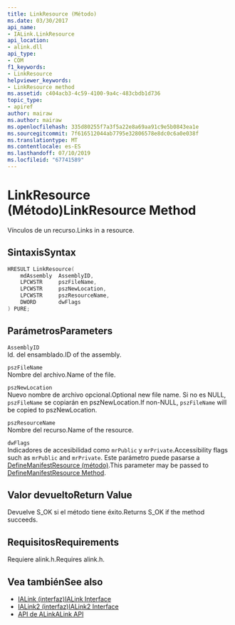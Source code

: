 ```yaml
---
title: LinkResource (Método)
ms.date: 03/30/2017
api_name:
- IALink.LinkResource
api_location:
- alink.dll
api_type:
- COM
f1_keywords:
- LinkResource
helpviewer_keywords:
- LinkResource method
ms.assetid: c404acb3-4c59-4100-9a4c-483cbdb1d736
topic_type:
- apiref
author: mairaw
ms.author: mairaw
ms.openlocfilehash: 335d80255f7a3f5a22e8a69aa91c9e5b0843ea1e
ms.sourcegitcommit: 7f616512044ab7795e32806578e8dc0c6a0e038f
ms.translationtype: MT
ms.contentlocale: es-ES
ms.lasthandoff: 07/10/2019
ms.locfileid: "67741589"
---
```

# <a name="linkresource-method"></a><span data-ttu-id="6f252-102">LinkResource (Método)</span><span class="sxs-lookup"><span data-stu-id="6f252-102">LinkResource Method</span></span>
<span data-ttu-id="6f252-103">Vínculos de un recurso.</span><span class="sxs-lookup"><span data-stu-id="6f252-103">Links in a resource.</span></span>  
  
## <a name="syntax"></a><span data-ttu-id="6f252-104">Sintaxis</span><span class="sxs-lookup"><span data-stu-id="6f252-104">Syntax</span></span>  
  
```cpp  
HRESULT LinkResource(  
    mdAssembly  AssemblyID,  
    LPCWSTR     pszFileName,  
    LPCWSTR     pszNewLocation,  
    LPCWSTR     pszResourceName,  
    DWORD       dwFlags  
) PURE;  
```  
  
## <a name="parameters"></a><span data-ttu-id="6f252-105">Parámetros</span><span class="sxs-lookup"><span data-stu-id="6f252-105">Parameters</span></span>  
 `AssemblyID`  
 <span data-ttu-id="6f252-106">Id. del ensamblado.</span><span class="sxs-lookup"><span data-stu-id="6f252-106">ID of the assembly.</span></span>  
  
 `pszFileName`  
 <span data-ttu-id="6f252-107">Nombre del archivo.</span><span class="sxs-lookup"><span data-stu-id="6f252-107">Name of the file.</span></span>  
  
 `pszNewLocation`  
 <span data-ttu-id="6f252-108">Nuevo nombre de archivo opcional.</span><span class="sxs-lookup"><span data-stu-id="6f252-108">Optional new file name.</span></span> <span data-ttu-id="6f252-109">Si no es NULL, `pszFileName` se copiarán en pszNewLocation.</span><span class="sxs-lookup"><span data-stu-id="6f252-109">If non-NULL, `pszFileName` will be copied to pszNewLocation.</span></span>  
  
 `pszResourceName`  
 <span data-ttu-id="6f252-110">Nombre del recurso.</span><span class="sxs-lookup"><span data-stu-id="6f252-110">Name of the resource.</span></span>  
  
 `dwFlags`  
 <span data-ttu-id="6f252-111">Indicadores de accesibilidad como `mrPublic` y `mrPrivate`.</span><span class="sxs-lookup"><span data-stu-id="6f252-111">Accessibility flags such as `mrPublic` and `mrPrivate`.</span></span> <span data-ttu-id="6f252-112">Este parámetro puede pasarse a [DefineManifestResource (método)](../../../../docs/framework/unmanaged-api/metadata/imetadataassemblyemit-definemanifestresource-method.md).</span><span class="sxs-lookup"><span data-stu-id="6f252-112">This parameter may be passed to [DefineManifestResource Method](../../../../docs/framework/unmanaged-api/metadata/imetadataassemblyemit-definemanifestresource-method.md).</span></span>  
  
## <a name="return-value"></a><span data-ttu-id="6f252-113">Valor devuelto</span><span class="sxs-lookup"><span data-stu-id="6f252-113">Return Value</span></span>  
 <span data-ttu-id="6f252-114">Devuelve S_OK si el método tiene éxito.</span><span class="sxs-lookup"><span data-stu-id="6f252-114">Returns S_OK if the method succeeds.</span></span>  
  
## <a name="requirements"></a><span data-ttu-id="6f252-115">Requisitos</span><span class="sxs-lookup"><span data-stu-id="6f252-115">Requirements</span></span>  
 <span data-ttu-id="6f252-116">Requiere alink.h.</span><span class="sxs-lookup"><span data-stu-id="6f252-116">Requires alink.h.</span></span>  
  
## <a name="see-also"></a><span data-ttu-id="6f252-117">Vea también</span><span class="sxs-lookup"><span data-stu-id="6f252-117">See also</span></span>

- [<span data-ttu-id="6f252-118">IALink (interfaz)</span><span class="sxs-lookup"><span data-stu-id="6f252-118">IALink Interface</span></span>](../../../../docs/framework/unmanaged-api/alink/ialink-interface.md)
- [<span data-ttu-id="6f252-119">IALink2 (interfaz)</span><span class="sxs-lookup"><span data-stu-id="6f252-119">IALink2 Interface</span></span>](../../../../docs/framework/unmanaged-api/alink/ialink2-interface.md)
- [<span data-ttu-id="6f252-120">API de ALink</span><span class="sxs-lookup"><span data-stu-id="6f252-120">ALink API</span></span>](../../../../docs/framework/unmanaged-api/alink/index.md)
